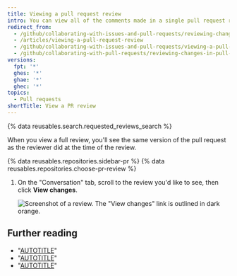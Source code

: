 ```yaml
---
title: Viewing a pull request review
intro: You can view all of the comments made in a single pull request review.
redirect_from:
  - /github/collaborating-with-issues-and-pull-requests/reviewing-changes-in-pull-requests/viewing-a-pull-request-review
  - /articles/viewing-a-pull-request-review
  - /github/collaborating-with-issues-and-pull-requests/viewing-a-pull-request-review
  - /github/collaborating-with-pull-requests/reviewing-changes-in-pull-requests/viewing-a-pull-request-review
versions:
  fpt: '*'
  ghes: '*'
  ghae: '*'
  ghec: '*'
topics:
  - Pull requests
shortTitle: View a PR review
---
```

{% data reusables.search.requested_reviews_search %}

When you view a full review, you'll see the same version of the pull request as the reviewer did at the time of the review.

{% data reusables.repositories.sidebar-pr %}
{% data reusables.repositories.choose-pr-review %}
1. On the "Conversation" tab, scroll to the review you'd like to see, then click **View changes**.

   ![Screenshot of a review. The "View changes" link is outlined in dark orange.](/assets/images/help/pull_requests/view-full-review-view-changes.png)

## Further reading

- "[AUTOTITLE](/pull-requests/collaborating-with-pull-requests/reviewing-changes-in-pull-requests/about-pull-request-reviews)"
- "[AUTOTITLE](/pull-requests/collaborating-with-pull-requests/reviewing-changes-in-pull-requests/reviewing-proposed-changes-in-a-pull-request)"
- "[AUTOTITLE](/code-security/code-scanning/managing-code-scanning-alerts/triaging-code-scanning-alerts-in-pull-requests)"
